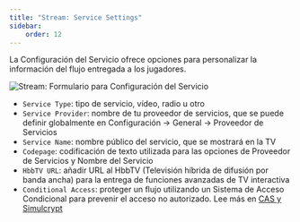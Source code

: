 ```yaml
---
title: "Stream: Service Settings"
sidebar:
    order: 12
---
```


La Configuración del Servicio ofrece opciones para personalizar la información del flujo entregada a los jugadores.

![Stream: Formulario para Configuración del Servicio](https://cdn.cesbo.com/help/astra/admin-guide/stream/service.png)

- `Service Type`: tipo de servicio, vídeo, radio u otro
- `Service Provider`: nombre de tu proveedor de servicios, que se puede definir globalmente en Configuración → General → Proveedor de Servicios
- `Service Name`: nombre público del servicio, que se mostrará en la TV
- `Codepage`: codificación de texto utilizada para las opciones de Proveedor de Servicios y Nombre del Servicio
- `HbbTV URL`: añadir URL al HbbTV (Televisión híbrida de difusión por banda ancha) para la entrega de funciones avanzadas de TV interactiva
- `Conditional Access`: proteger un flujo utilizando un Sistema de Acceso Condicional para prevenir el acceso no autorizado. Lee más en [CAS y Simulcrypt](/en/astra/delivery-broadcast/cas-and-simulcrypt/)
